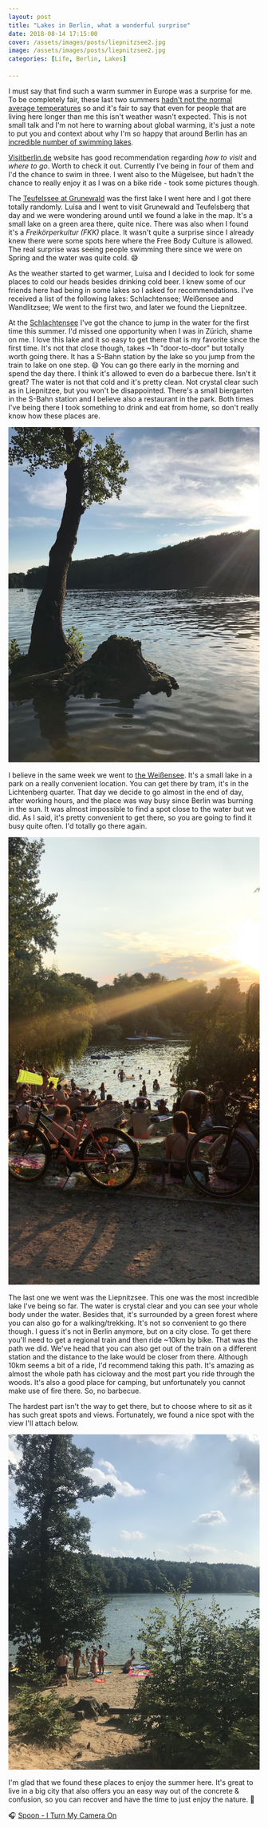 ```yaml
---
layout: post
title: "Lakes in Berlin, what a wonderful surprise"
date: 2018-08-14 17:15:00
cover: /assets/images/posts/liepnitzsee2.jpg
image: /assets/images/posts/liepnitzsee2.jpg
categories: [Life, Berlin, Lakes]

---
```


I must say that find such a warm summer in Europe was a surprise for me. To be completely fair, these last two summers [hadn't not the normal average temperatures](https://www.bloomberg.com/news/articles/2018-06-01/balmy-june-to-boost-energy-use-with-europeans-turning-on-air-con) so and it's fair to say that even for people that are living here longer than me this isn't weather wasn't expected. This is not small talk and I'm not here to warning about global warming, it's just a note to put you and context about why I'm so happy that around Berlin has an [incredible number of swimming lakes](https://www.visitberlin.de/en/lakes).

[Visitberlin.de](https://www.visitberlin.de) website has good recommendation regarding _how to visit_ and _where to go_. Worth to check it out. Currently I've being in four of them and I'd the chance to swim in three. I went also to the Mügelsee, but hadn't the chance to really enjoy it as I was on a bike ride - took some pictures though.

The [Teufelssee at Grunewald](https://www.tripadvisor.com/Attraction_Review-g187323-d6869347-Reviews-Teufelssee-Berlin.html) was the first lake I went here and I got there totally randomly. Luísa and I went to visit Grunewald and Teufelsberg that day and we were wondering around until we found a lake in the map. It's a small lake on a green area there, quite nice. There was also when I found it's a _Freikörperkultur (FKK)_ place. It wasn't quite a surprise since I already knew there were some spots here where the Free Body Culture is allowed. The real surprise was seeing people swimming there since we were on Spring and the water was quite cold. 😅

As the weather started to get warmer, Luísa and I decided to look for some places to cold our heads besides drinking cold beer. I knew some of our friends here had being in some lakes so I asked for recommendations. I've received a list of the following lakes: Schlachtensee; Weißensee and Wandlitzsee; We went to the first two, and later we found the Liepnitzee. 

At the [Schlachtensee](https://www.visitberlin.de/en/schlachtensee) I've got the chance to jump in the water for the first time this summer. I'd missed one opportunity when I was in Zürich, shame on me. I love this lake and it so easy to get there that is my favorite since the first time. It's not that close though, takes ~1h "door-to-door" but totally worth going there. It has a S-Bahn station by the lake so you jump from the train to lake on one step. 😄 You can go there early in the morning and spend the day there. I think it's allowed to even do a barbecue there. Isn't it great? The water is not that cold and it's pretty clean. Not crystal clear such as in Liepnitzee, but you won't be disappointed. There's a small biergarten in the S-Bahn station and I believe also a restaurant in the park. Both times I've being there I took something to drink and eat from home, so don't really know how these places are.

<img src="/assets/images/posts/schlachtensee.jpg" style="max-width:100%; display:inline-block;">

I believe in the same week we went to [the Weißensee](https://www.visitberlin.de/en/strandbad-weissensee). It's a small lake in a park on a really convenient location. You can get there by tram, it's in the Lichtenberg quarter. That day we decide to go almost in the end of day, after working hours, and the place was way busy since Berlin was burning in the sun. It was almost impossible to find a spot close to the water but we did. As I said, it's pretty convenient to get there, so you are going to find it busy quite often. I'd totally go there again.

<img src="/assets/images/posts/weissensee.jpg" style="max-width:100%; display:inline-block;">

The last one we went was the Liepnitzsee. This one was the most incredible lake I've being so far. The water is crystal clear and you can see your whole body under the water. Besides that, it's surrounded by a green forest where you can also go for a walking/trekking. It's not so convenient to go there though. I guess it's not in Berlin anymore, but on a city close. To get there you'll need to get a regional train and then ride ~10km by bike. That was the path we did. We've head that you can also get out of the train on a different station and the distance to the lake would be closer from there. Although 10km seems a bit of a ride, I'd recommend taking this path. It's amazing as almost the whole path has cicloway and the most part you ride through the woods. It's also a good place for camping, but unfortunately you cannot make use of fire there. So, no barbecue.

The hardest part isn't the way to get there, but to choose where to sit as it has such great spots and views. Fortunately, we found a nice spot with the view I'll attach below.

<img src="/assets/images/posts/liepnitzsee.jpg" style="max-width:100%; display:inline-block;">

I'm glad that we found these places to enjoy the summer here. It's great to live in a big city that also offers you an easy way out of the concrete & confusion, so you can recover and have the time to just enjoy the nature. 🍃

🎧 [Spoon - I Turn My Camera On](https://open.spotify.com/track/5fQYvCtfbSHEcjf3Sex34y?si=5XXwDENBRF6YmDYTWC1KVw)
